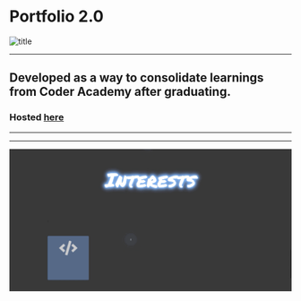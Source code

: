 # Portfolio 2.0
![title](assets/title.gif)

---
## Developed as a way to consolidate learnings from Coder Academy after graduating.
### Hosted [here](http://jake-pitman.herokuapp.com/)
---
---
![interests](assets/interests.gif)
